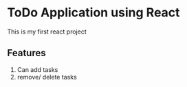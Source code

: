# ToDo Application using React

This is my first react project

## Features
1) Can add tasks
2) remove/ delete tasks
